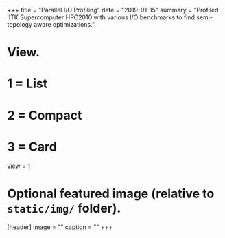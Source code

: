 
+++
title = "Parallel I/O Profiling"
date = "2019-01-15"
summary = "Profiled IITK Supercomputer HPC2010 with various I/O benchmarks to find semi-topology aware optimizations."
# View.
#   1 = List
#   2 = Compact
#   3 = Card
view = 1

# Optional featured image (relative to `static/img/` folder).
[header]
image = ""
caption = ""
+++
